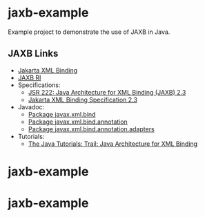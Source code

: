 jaxb-example
============

Example project to demonstrate the use of JAXB in Java.

## JAXB Links

* [Jakarta XML Binding](https://projects.eclipse.org/projects/ee4j.jaxb)
* [JAXB RI](https://eclipse-ee4j.github.io/jaxb-ri/)
* Specifications:
  * [JSR 222: Java Architecture for XML Binding (JAXB) 2.3](https://www.jcp.org/en/jsr/detail?id=222)
  * [Jakarta XML Binding Specification 2.3](https://jakarta.ee/specifications/xml-binding/2.3/)
* Javadoc:
  * [Package javax.xml.bind](https://jakarta.ee/specifications/xml-binding/2.3/apidocs/javax/xml/bind/package-summary.html)
  * [Package javax.xml.bind.annotation](https://jakarta.ee/specifications/xml-binding/2.3/apidocs/javax/xml/bind/annotation/package-summary.html)
  * [Package javax.xml.bind.annotation.adapters](https://jakarta.ee/specifications/xml-binding/2.3/apidocs/javax/xml/bind/annotation/adapters/package-summary.html)
* Tutorials:
  * [The Java Tutorials: Trail: Java Architecture for XML Binding](https://docs.oracle.com/javase/tutorial/jaxb/)
# jaxb-example
# jaxb-example
